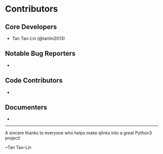 Contributors
===================

## Core Developers
- Tan Tao-Lin (@tanlin2013)

## Notable Bug Reporters
-

## Code Contributors
-

## Documenters
-


--------------------------------------------

A sincere thanks to everyone who helps make qlinks into a great Python3 project!

~Tan Tao-Lin
